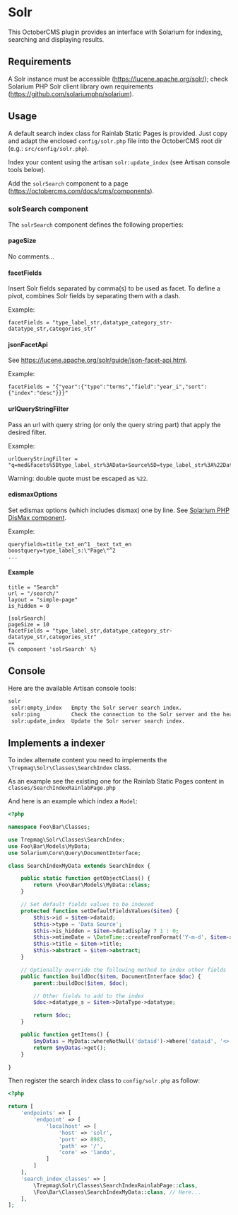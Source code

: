 # Solr

This OctoberCMS plugin provides an interface with Solarium for indexing,
searching and displaying results.

## Requirements

A Solr instance must be accessible (https://lucene.apache.org/solr/); check
Solarium PHP Solr client library own requirements (https://github.com/solariumphp/solarium).

## Usage

A default search index class for Rainlab Static Pages is provided. Just copy and adapt the enclosed `config/solr.php` file into the OctoberCMS root dir (e.g.: `src/config/solr.php`).

Index your content using the artisan `solr:update_index` (see Artisan console
tools below).

Add the `solrSearch` component to a page (https://octobercms.com/docs/cms/components).

### solrSearch component

The `solrSearch` component defines the following properties:

#### pageSize

No comments...

#### facetFields

Insert Solr fields separated by comma(s) to be used as facet. To define a pivot,
combines Solr fields by separating them with a dash.

Example:
```
facetFields = "type_label_str,datatype_category_str-datatype_str,categories_str"
```

#### jsonFacetApi

See https://lucene.apache.org/solr/guide/json-facet-api.html.

Example:
```
facetFields = "{"year":{"type":"terms","field":"year_i","sort":{"index":"desc"}}}"
```

#### urlQueryStringFilter

Pass an url with query string (or only the query string part) that apply the
desired filter.

Example:
```
urlQueryStringFilter = "q=med&facets%5Btype_label_str%3AData+Source%5D=type_label_str%3A%22Data+Source%22"
```

Warning: double quote must be escaped as `%22`.

#### edismaxOptions

Set edismax options (which includes dismax) one by line. See [Solarium PHP DisMax component](https://solarium.readthedocs.io/en/stable/queries/select-query/building-a-select-query/components/dismax-component/).

Example:
```
queryfields=title_txt_en^1 _text_txt_en
boostquery=type_label_s:\"Page\"^2
...
```

#### Example
```
title = "Search"
url = "/search/"
layout = "simple-page"
is_hidden = 0

[solrSearch]
pageSize = 10
facetFields = "type_label_str,datatype_category_str-datatype_str,categories_str"
==
{% component 'solrSearch' %}
```

## Console

Here are the available Artisan console tools:
```sh
solr
 solr:empty_index   Empty the Solr server search index.
 solr:ping          Check the connection to the Solr server and the health of the Solr server.
 solr:update_index  Update the Solr server search index.
```

## Implements a indexer

To index alternate content you need to implements the `\Trepmag\Solr\Classes\SearchIndex`
class.

As an example see the existing one for the Rainlab Static Pages content in `classes/SearchIndexRainlabPage.php`

And here is an example which index a `Model`:
```php
<?php

namespace Foo\Bar\Classes;

use Trepmag\Solr\Classes\SearchIndex;
use Foo\Bar\Models\MyData;
use Solarium\Core\Query\DocumentInterface;

class SearchIndexMyData extends SearchIndex {

    public static function getObjectClass() {
        return \Foo\Bar\Models\MyData::class;
    }

    // Set default fields values to be indexed
    protected function setDefaultFieldsValues($item) {
        $this->id = $item->dataid;
        $this->type = 'Data Source';
        $this->is_hidden = $item->datadisplay ? 1 : 0;
        $this->mtimeDate = \DateTime::createFromFormat('Y-m-d', $item->pubdate);
        $this->title = $item->title;
        $this->abstract = $item->abstract;
    }

    // Optionally override the following method to index other fields
    public function buildDoc($item, DocumentInterface $doc) {
        parent::buildDoc($item, $doc);

        // Other fields to add to the index
        $doc->datatype_s = $item->DataType->datatype;

        return $doc;
    }

    public function getItems() {
        $myDatas = MyData::whereNotNull('dataid')->Where('dataid', '<>', '');
        return $myDatas->get();
    }

}
```

Then register the search index class to `config/solr.php` as follow:
```php
<?php

return [
    'endpoints' => [
        'endpoint' => [
            'localhost' => [
                'host' => 'solr',
                'port' => 8983,
                'path' => '/',
                'core' => 'lando',
            ]
        ]
    ],
    'search_index_classes' => [
        \Trepmag\Solr\Classes\SearchIndexRainlabPage::class,
        \Foo\Bar\Classes\SearchIndexMyData::class, // Here...
    ],
];
```
